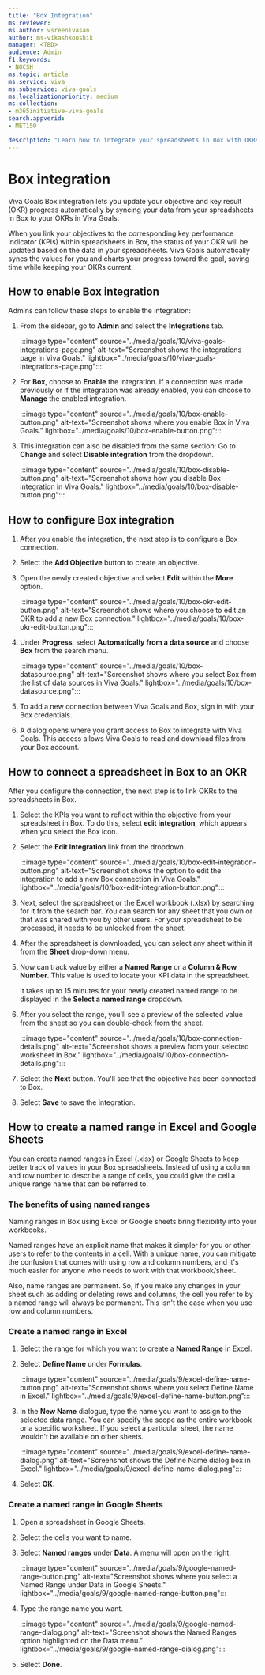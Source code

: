```yaml
---
title: "Box Integration"
ms.reviewer: 
ms.author: vsreenivasan
author: ms-vikashkoushik
manager: <TBD>
audience: Admin
f1.keywords:
- NOCSH
ms.topic: article
ms.service: viva
ms.subservice: viva-goals
ms.localizationpriority: medium
ms.collection:  
- m365initiative-viva-goals
search.appverid:
- MET150

description: "Learn how to integrate your spreadsheets in Box with OKRs in Viva Goals."
---
```


# Box integration

Viva Goals Box integration lets you update your objective and key result (OKR) progress automatically by syncing your data from your spreadsheets in Box to your OKRs in Viva Goals.
  
When you link your objectives to the corresponding key performance indicator (KPIs) within spreadsheets in Box, the status of your OKR will be updated based on the data in your spreadsheets. Viva Goals automatically syncs the values for you and charts your progress toward the goal, saving time while keeping your OKRs current.

## How to enable Box integration

Admins can follow these steps to enable the integration:

1. From the sidebar, go to **Admin** and select the **Integrations** tab.
  
     :::image type="content" source="../media/goals/10/viva-goals-integrations-page.png" alt-text="Screenshot shows the integrations page in Viva Goals." lightbox="../media/goals/10/viva-goals-integrations-page.png":::

2. For **Box**, choose to **Enable** the integration. If a connection was made previously or if the integration was already enabled, you can choose to **Manage** the enabled integration.
  
    :::image type="content" source="../media/goals/10/box-enable-button.png" alt-text="Screenshot shows where you enable Box in Viva Goals." lightbox="../media/goals/10/box-enable-button.png":::

3. This integration can also be disabled from the same section: Go to **Change** and select **Disable integration** from the dropdown.
  
    :::image type="content" source="../media/goals/10/box-disable-button.png" alt-text="Screenshot shows how you disable Box integration in Viva Goals." lightbox="../media/goals/10/box-disable-button.png":::

## How to configure Box integration

1. After you enable the integration, the next step is to configure a Box connection.

2. Select the **Add Objective** button to create an objective.

3. Open the newly created objective and select **Edit** within the **More** option.
  
     :::image type="content" source="../media/goals/10/box-okr-edit-button.png" alt-text="Screenshot shows where you choose to edit an OKR to add a new Box connection." lightbox="../media/goals/10/box-okr-edit-button.png":::

4. Under **Progress**, select **Automatically from a data source** and choose **Box** from the search menu.
  
    :::image type="content" source="../media/goals/10/box-datasource.png" alt-text="Screenshot shows where you select Box from the list of data sources in Viva Goals." lightbox="../media/goals/10/box-datasource.png":::

5. To add a new connection between Viva Goals and Box, sign in with your Box credentials.

6. A dialog opens where you grant access to Box to integrate with Viva Goals. This access allows Viva Goals to read and download files from your Box account.

## How to connect a spreadsheet in Box to an OKR

After you configure the connection, the next step is to link OKRs to the spreadsheets in Box.

1. Select the KPIs you want to reflect within the objective from your spreadsheet in Box. To do this, select **edit integration**, which appears when you select the Box icon.

2. Select the **Edit Integration** link from the dropdown.
  
    :::image type="content" source="../media/goals/10/box-edit-integration-button.png" alt-text="Screenshot shows the option to edit the integration to add a new Box connection in Viva Goals." lightbox="../media/goals/10/box-edit-integration-button.png":::

3. Next, select the spreadsheet or the Excel workbook (.xlsx) by searching for it from the search bar. You can search for any sheet that you own or that was shared with you by other users. For your spreadsheet to be processed, it needs to be unlocked from the sheet.

4. After the spreadsheet is downloaded, you can select any sheet within it from the **Sheet** drop-down menu.

5. Now can track value by either a **Named Range** or a **Column & Row Number**. This value is used to locate your KPI data in the spreadsheet.

   It takes up to 15 minutes for your newly created named range to be displayed in the **Select a named range** dropdown.

7. After you select the range, you'll see a preview of the selected value from the sheet so you can double-check from the sheet.
  
    :::image type="content" source="../media/goals/10/box-connection-details.png" alt-text="Screenshot shows a preview from your selected worksheet in Box." lightbox="../media/goals/10/box-connection-details.png":::

8. Select the **Next** button. You'll see that the objective has been connected to Box.

9. Select **Save** to save the integration.
  
## How to create a named range in Excel and Google Sheets
  
You can create named ranges in Excel (.xlsx) or Google Sheets to keep better track of values in your Box spreadsheets. Instead of using a column and row number to describe a range of cells, you could give the cell a unique range name that can be referred to.
  
### The benefits of using named ranges
  
Naming ranges in Box using Excel or Google sheets bring flexibility into your workbooks.

Named ranges have an explicit name that makes it simpler for you or other users to refer to the contents in a cell. With a unique name, you can mitigate the confusion that comes with using row and column numbers, and it's much easier for anyone who needs to work with that workbook/sheet.

Also, name ranges are permanent. So, if you make any changes in your sheet such as adding or deleting rows and columns, the cell you refer to by a named range will always be permanent. This isn't the case when you use row and column numbers.
  
### Create a named range in Excel

1. Select the range for which you want to create a **Named Range** in Excel.

2. Select **Define Name** under **Formulas**.

    :::image type="content" source="../media/goals/9/excel-define-name-button.png" alt-text="Screenshot shows where you select Define Name in Excel." lightbox="../media/goals/9/excel-define-name-button.png":::

3. In the **New Name** dialogue, type the name you want to assign to the selected data range. You can specify the scope as the entire workbook or a specific worksheet. If you select a particular sheet, the name wouldn't be available on other sheets.

    :::image type="content" source="../media/goals/9/excel-define-name-dialog.png" alt-text="Screenshot shows the Define Name dialog box in Excel." lightbox="../media/goals/9/excel-define-name-dialog.png":::

4. Select **OK**.

### Create a named range in Google Sheets

1. Open a spreadsheet in Google Sheets.

2. Select the cells you want to name.

3. Select **Named ranges** under **Data**. A menu will open on the right.

    :::image type="content" source="../media/goals/9/google-named-range-button.png" alt-text="Screenshot shows where you select a Named Range under Data in Google Sheets." lightbox="../media/goals/9/google-named-range-button.png":::

4. Type the range name you want.

    :::image type="content" source="../media/goals/9/google-named-range-dialog.png" alt-text="Screenshot shows the Named Ranges option highlighted on the Data menu." lightbox="../media/goals/9/google-named-range-dialog.png":::

5. Select **Done**.
